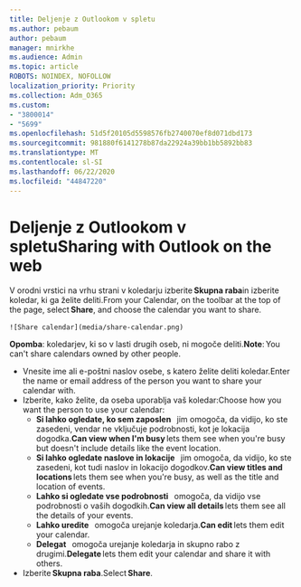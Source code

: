 ```yaml
---
title: Deljenje z Outlookom v spletu
ms.author: pebaum
author: pebaum
manager: mnirkhe
ms.audience: Admin
ms.topic: article
ROBOTS: NOINDEX, NOFOLLOW
localization_priority: Priority
ms.collection: Adm_O365
ms.custom:
- "3800014"
- "5699"
ms.openlocfilehash: 51d5f20105d5598576fb2740070ef8d071dbd173
ms.sourcegitcommit: 981880f6141278b87da22924a39bb1bb5892bb83
ms.translationtype: MT
ms.contentlocale: sl-SI
ms.lasthandoff: 06/22/2020
ms.locfileid: "44847220"
---
```

# <a name="sharing-with-outlook-on-the-web"></a><span data-ttu-id="7eb4c-102">Deljenje z Outlookom v spletu</span><span class="sxs-lookup"><span data-stu-id="7eb4c-102">Sharing with Outlook on the web</span></span>

<span data-ttu-id="7eb4c-103">V orodni vrstici na vrhu strani v koledarju izberite **Skupna raba**in izberite koledar, ki ga želite deliti.</span><span class="sxs-lookup"><span data-stu-id="7eb4c-103">From your Calendar, on the toolbar at the top of the page, select **Share**, and choose the calendar you want to share.</span></span>

    ![Share calendar](media/share-calendar.png)

<span data-ttu-id="7eb4c-104">**Opomba**: koledarjev, ki so v lasti drugih oseb, ni mogoče deliti.</span><span class="sxs-lookup"><span data-stu-id="7eb4c-104">**Note**: You can't share calendars owned by other people.</span></span>

- <span data-ttu-id="7eb4c-105">Vnesite ime ali e-poštni naslov osebe, s katero želite deliti koledar.</span><span class="sxs-lookup"><span data-stu-id="7eb4c-105">Enter the name or email address of the person you want to share your calendar with.</span></span>
- <span data-ttu-id="7eb4c-106">Izberite, kako želite, da oseba uporablja vaš koledar:</span><span class="sxs-lookup"><span data-stu-id="7eb4c-106">Choose how you want the person to use your calendar:</span></span>
    - <span data-ttu-id="7eb4c-107">**Si lahko ogledate, ko sem zaposlen**   jim omogoča, da vidijo, ko ste zasedeni, vendar ne vključuje podrobnosti, kot je lokacija dogodka.</span><span class="sxs-lookup"><span data-stu-id="7eb4c-107">**Can view when I'm busy** lets them see when you're busy but doesn't include details like the event location.</span></span>
    - <span data-ttu-id="7eb4c-108">**Si lahko ogledate naslove in lokacije**   jim omogoča, da vidijo, ko ste zasedeni, kot tudi naslov in lokacijo dogodkov.</span><span class="sxs-lookup"><span data-stu-id="7eb4c-108">**Can view titles and locations** lets them see when you're busy, as well as the title and location of events.</span></span>
    - <span data-ttu-id="7eb4c-109">**Lahko si ogledate vse podrobnosti**   omogoča, da vidijo vse podrobnosti o vaših dogodkih.</span><span class="sxs-lookup"><span data-stu-id="7eb4c-109">**Can view all details** lets them see all the details of your events.</span></span>
    - <span data-ttu-id="7eb4c-110">**Lahko uredite**   omogoča urejanje koledarja.</span><span class="sxs-lookup"><span data-stu-id="7eb4c-110">**Can edit** lets them edit your calendar.</span></span>
    - <span data-ttu-id="7eb4c-111">**Delegat**   omogoča urejanje koledarja in skupno rabo z drugimi.</span><span class="sxs-lookup"><span data-stu-id="7eb4c-111">**Delegate** lets them edit your calendar and share it with others.</span></span>
- <span data-ttu-id="7eb4c-112">Izberite **Skupna raba**.</span><span class="sxs-lookup"><span data-stu-id="7eb4c-112">Select **Share**.</span></span>
